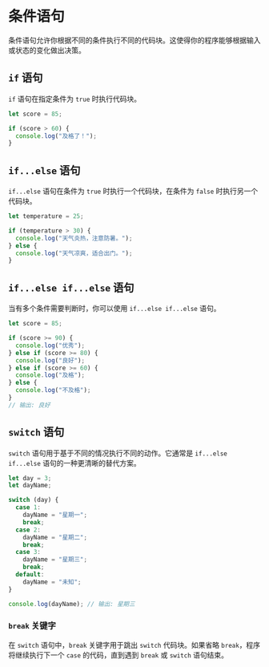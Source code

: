 # 条件语句

条件语句允许你根据不同的条件执行不同的代码块。这使得你的程序能够根据输入或状态的变化做出决策。

## `if` 语句

`if` 语句在指定条件为 `true` 时执行代码块。

```javascript
let score = 85;

if (score > 60) {
  console.log("及格了！");
}
```

## `if...else` 语句

`if...else` 语句在条件为 `true` 时执行一个代码块，在条件为 `false` 时执行另一个代码块。

```javascript
let temperature = 25;

if (temperature > 30) {
  console.log("天气炎热，注意防暑。");
} else {
  console.log("天气凉爽，适合出门。");
}
```

## `if...else if...else` 语句

当有多个条件需要判断时，你可以使用 `if...else if...else` 语句。

```javascript
let score = 85;

if (score >= 90) {
  console.log("优秀");
} else if (score >= 80) {
  console.log("良好");
} else if (score >= 60) {
  console.log("及格");
} else {
  console.log("不及格");
}
// 输出: 良好
```

## `switch` 语句

`switch` 语句用于基于不同的情况执行不同的动作。它通常是 `if...else if...else` 语句的一种更清晰的替代方案。

```javascript
let day = 3;
let dayName;

switch (day) {
  case 1:
    dayName = "星期一";
    break;
  case 2:
    dayName = "星期二";
    break;
  case 3:
    dayName = "星期三";
    break;
  default:
    dayName = "未知";
}

console.log(dayName); // 输出: 星期三
```

### `break` 关键字

在 `switch` 语句中，`break` 关键字用于跳出 `switch` 代码块。如果省略 `break`，程序将继续执行下一个 `case` 的代码，直到遇到 `break` 或 `switch` 语句结束。
